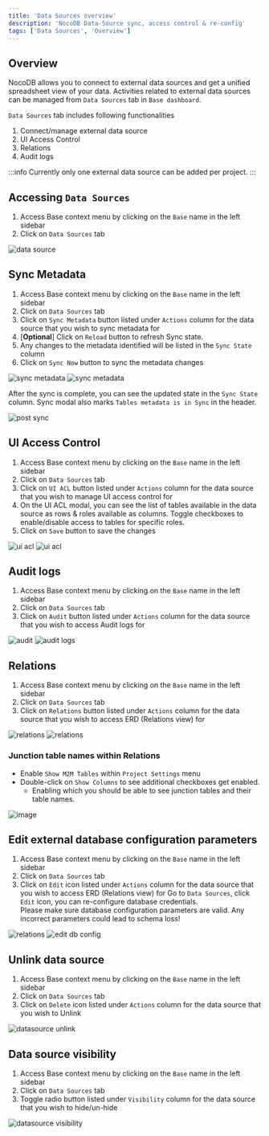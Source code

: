 ```yaml
---
title: 'Data Sources overview'
description: 'NocoDB Data-Source sync, access control & re-config'
tags: ['Data Sources', 'Overview']
---
```


## Overview

NocoDB allows you to connect to external data sources and get a unified spreadsheet view of your data. Activities related to external data sources can be managed from `Data Sources` tab in `Base dashboard`.

`Data Sources` tab includes following functionalities
1. Connect/manage external data source
2. UI Access Control
3. Relations
4. Audit logs

:::info
Currently only one external data source can be added per project.
:::

## Accessing `Data Sources`

1. Access Base context menu by clicking on the `Base` name in the left sidebar
2. Click on `Data Sources` tab
  
![data source](/img/v2/data-source/data-source.png)

## Sync Metadata

1. Access Base context menu by clicking on the `Base` name in the left sidebar
2. Click on `Data Sources` tab
3. Click on `Sync Metadata` button listed under `Actions` column for the data source that you wish to sync metadata for
4. [**Optional**] Click on `Reload` button to refresh Sync state.
5. Any changes to the metadata identified will be listed in the `Sync State` column
6. Click on `Sync Now` button to sync the metadata changes
  
![sync metadata](/img/v2/data-source/data-source-2.png)
![sync metadata](/img/v2/data-source/data-source-meta-sync.png)

After the sync is complete, you can see the updated state in the `Sync State` column. Sync modal also marks `Tables metadata is in Sync` in the header.
  
![post sync](/img/v2/data-source/data-source-post-sync.png)


## UI Access Control

1. Access Base context menu by clicking on the `Base` name in the left sidebar
2. Click on `Data Sources` tab
3. Click on `UI ACL` button listed under `Actions` column for the data source that you wish to manage UI access control for
4. On the UI ACL modal, you can see the list of tables available in the data source as rows & roles available as columns. Toggle checkboxes to enable/disable access to tables for specific roles.
5. Click on `Save` button to save the changes

  
![ui acl](/img/v2/data-source/data-source-3.png)
![ui acl](/img/v2/data-source/ui-acl.png)


## Audit logs

1. Access Base context menu by clicking on the `Base` name in the left sidebar
2. Click on `Data Sources` tab
3. Click on `Audit` button listed under `Actions` column for the data source that you wish to access Audit logs for

![audit](/img/v2/data-source/audit.png)
![audit logs](/img/v2/data-source/audit-logs.png)


## Relations

1. Access Base context menu by clicking on the `Base` name in the left sidebar
2. Click on `Data Sources` tab
3. Click on `Relations` button listed under `Actions` column for the data source that you wish to access ERD (Relations view) for
  
![relations](/img/v2/data-source/data-source-4.png)
![relations](https://github.com/nocodb/nocodb/assets/86527202/c3775d27-f75d-4263-8903-dd66427de4b4)


### Junction table names within Relations

- Enable `Show M2M Tables` within `Project Settings` menu
- Double-click on `Show Columns` to see additional checkboxes get enabled.
    - Enabling which you should be able to see junction tables and their table names.
  
![image](https://user-images.githubusercontent.com/35857179/219832436-9c1311c3-854c-4b31-9c94-8035dfba2a2b.png)

## Edit external database configuration parameters

1. Access Base context menu by clicking on the `Base` name in the left sidebar
2. Click on `Data Sources` tab
3. Click on `Edit` icon listed under `Actions` column for the data source that you wish to access ERD (Relations view) for
Go to `Data Sources`, click ``Edit`` icon, you can re-configure database credentials.  
Please make sure database configuration parameters are valid. Any incorrect parameters could lead to schema loss!
  
![relations](/img/v2/data-source/data-source-edit.png)
![edit db config](https://github.com/nocodb/nocodb/assets/86527202/8a609529-e4b9-4869-95ce-90bc1b4cfe4d)

## Unlink data source

1. Access Base context menu by clicking on the `Base` name in the left sidebar
2. Click on `Data Sources` tab
3. Click on `Delete` icon listed under `Actions` column for the data source that you wish to Unlink
  
![datasource unlink](/img/v2/data-source/data-source-unlink.png)


## Data source visibility

1. Access Base context menu by clicking on the `Base` name in the left sidebar
2. Click on `Data Sources` tab
3. Toggle radio button listed under `Visibility` column for the data source that you wish to hide/un-hide
  
![datasource visibility](/img/v2/data-source/data-source-visibility.png)